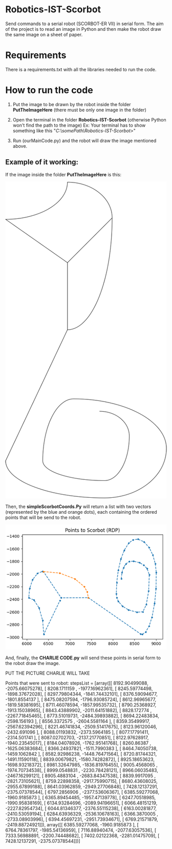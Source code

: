 # Robotics-IST-Scorbot
Send commands to a serial robot (SCORBOT-ER VII) in serial form. The aim of the project is to read an image in Python and then make the robot draw the same image on a sheet of paper.



# Requirements

There is a requirements.txt with all the libraries needed to run the code.

# How to run the code

1. Put the image to be drawn by the robot inside the folder  **PutTheImageHere** (there must be only one image in the folder)

2. Open the terminal in the folder **Robotics-IST-Scorbot** (otherwise Python won't find the path to the image)
Ex: Your terminal has to show something like this "*C:\somePath\Robotics-IST-Scorbot>*"

3. Run (ourMainCode.py) and the robot will draw the image mentioned above.


## Example of it working:
If the image inside the folder **PutTheImageHere** is this:

![Alt text](For%20readme%20(don't%20change)/test_draw_2.png)

Then, the **simpleScorbotCoords.Py** will return a list with two vectors (represented by the blue and orange dots), each containing the ordered points that will be send to the robot.

![Alt text](For%20readme%20(don't%20change)/output-test-draw-2.png)

And, finally, the **CHARLIE CODE.py** will send these points in serial form to the robot draw the image.

PUT THE PICTURE CHARLIE WILL TAKE

Points that were sent to robot:
stepsList = [array([[ 8192.90499088, -2075.66075278],
       [ 8208.1711159 , -1977.16962361],
       [ 8245.59774498, -1898.37672028],
       [ 8297.79804344, -1841.74432101],
       [ 8376.59094677, -1801.8554137 ],
       [ 8475.08207594, -1796.93085724],
       [ 8612.96965677, -1819.58381695],
       [ 8711.46078594, -1857.99535732],
       [ 8790.25368927, -1913.15038965],
       [ 8843.43889902, -2011.64151882],
       [ 8828.172774  , -2267.71845465],
       [ 8773.51019731, -2484.39893882],
       [ 8694.22483834, -2598.156193  ],
       [ 8556.3372575 , -2604.5581164 ],
       [ 8359.35499917, -2567.62394296],
       [ 8221.46741834, -2509.51417675],
       [ 8123.96120046, -2432.691096  ],
       [ 8088.01193832, -2373.5964185 ],
       [ 8077.17791411, -2314.501741  ],
       [ 8087.02702703, -2137.21770851],
       [ 8122.97628917, -1940.23545017],
       [ 8184.04078926, -1762.95141768],
       [ 8260.86387   , -1625.06383684],
       [ 8366.24937821, -1511.7990383 ],
       [ 8464.74050738, -1459.1062842 ],
       [ 8582.92986238, -1448.76471564],
       [ 8720.81744321, -1491.11590118],
       [ 8839.00679821, -1580.74282872],
       [ 8925.18653623, -1698.93218372],
       [ 8981.32647985, -1836.81976455],
       [ 9005.4568065 , -1974.70734538],
       [ 8999.0548831 , -2230.78428121],
       [ 8966.06035483, -2467.16299121],
       [ 8905.4883104 , -2683.84347538],
       [ 8839.9917095 , -2821.73105621],
       [ 8759.22898358, -2917.75990715],
       [ 8680.43608025, -2955.67899188],
       [ 8641.03962859, -2949.27706848],
       [ 7428.12137291, -2375.07378544],
       [ 6797.2856906 , -2377.53606367],
       [ 6385.59277068, -1960.9185873 ],
       [ 6365.89454485, -1957.47139778],
       [ 6247.70518985, -1990.95838169],
       [ 6134.93284696, -2089.94196651],
       [ 6066.48151219, -2227.82954734],
       [ 6044.81346377, -2376.55115238],
       [ 6163.00281877, -2410.53059194],
       [ 6284.63936329, -2536.10678163],
       [ 6366.3870005 , -2733.08903996],
       [ 6394.45697231, -2951.73934671],
       [ 6769.21571879, -2419.88724921]]), array([[ 6385.59277068, -1960.9185873 ],
       [ 6764.78361797, -1985.54136959],
       [ 7116.88940474, -2077.63057536],
       [ 7333.56988891, -2200.74448682],
       [ 7402.02122368, -2281.01475709],
       [ 7428.12137291, -2375.07378544]])]